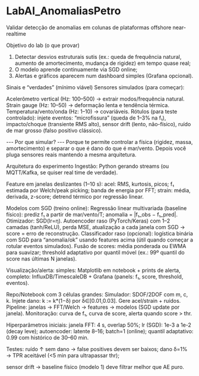 # LabAI_AnomaliasPetro
Validar detecção de anomalias em colunas de plataformas offshore near-realtime

Objetivo do lab (o que provar)
1. Detectar desvios estruturais sutis (ex.: queda de frequência natural, aumento de amortecimento, mudança de rigidez) em tempo quase real;
2. O modelo aprende continuamente via SGD online;
3. Alertas e gráficos aparecem num dashboard simples (Grafana opcional).

Sinais e “verdades” (mínimo viável)
Sensores simulados (para começar):

Acelerômetro vertical (Hz: 100–500) → extrair modos/frequência natural.
Strain gauge (Hz: 10–50) → deformação lenta e tendência térmica.
Temperatura/vento/onda (Hz: 1–10) → covariáveis.
Rótulos (para teste controlado): injete eventos:
“microfissura” (queda de 1–3% na f₁),
impacto/choque (transiente RMS alto),
sensor drift (lento, não-físico),
ruído de mar grosso (falso positivo clássico).

--- Por que simular?
--- Porque te permite controlar a física (rigidez, massa, amortecimento) e separar o que é dano do que é mar/vento. Depois você pluga sensores reais mantendo a mesma arquitetura.

Arquitetura do experimento
Ingestão: Python gerando streams (ou MQTT/Kafka, se quiser real time de verdade).

Feature em janelas deslizantes (1–10 s):
acel: RMS, kurtosis, picos; f₁ estimada por Welch/peak picking; banda de energia por FFT;
strain: média, derivada, z-score; detrend térmico por regressão linear.

Modelos com SGD (treino online):
Regressão linear multivariada (baseline físico): prediz f₁ a partir de mar/vento/T; anomalia = |f₁_obs − f₁_pred|. Otimizador: SGD(lr=η).
Autoencoder raso (PyTorch/Keras) com 1–2 camadas (tanh/ReLU), perda MSE, atualização a cada janela com SGD → score = erro de reconstrução.
Classificador raso (opcional): logística binária com SGD para “anomalia/ok” usando features acima (útil quando começar a rotular eventos simulados).
Fusão de scores: média ponderada ou EWMA para suavizar; threshold adaptativo por quantil móvel (ex.: 99º quantil do score nas últimas N janelas).

Visualização/alerta:
simples: Matplotlib em notebook + prints de alerta,
completo: InfluxDB/TimescaleDB + Grafana (panels: f₁, score, threshold, eventos).

Repo/Notebook com 3 células grandes:
Simulador: SDOF/2DOF com m, c, k. Injete dano: k := k*(1−δ) por δ∈[0.01,0.03]. Gere acel/strain + ruídos.
Pipeline: janelas → FFT/Welch → features → modelos (SGD update por janela).
Monitoração: curva de f₁, curva de score, alerta quando score > thr.

Hiperparâmetros iniciais:
janela FFT: 4 s, overlap 50%;
lr (SGD): 1e-3 a 1e-2 (decay leve);
autoencoder: latente 8–16; batch=1 (online);
quantil adaptativo: 0.99 com histórico de 30–60 min.

Testes:
ruído ↑ sem dano → false positives devem ser baixos;
dano δ=1% → TPR aceitável (<5 min para ultrapassar thr);

sensor drift → baseline físico (modelo 1) deve filtrar melhor que AE puro.
